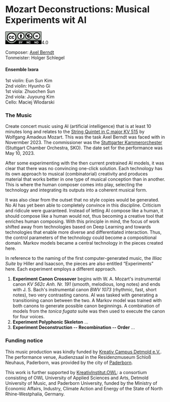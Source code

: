 # Mozart Deconstructions: Musical Experiments wit AI

[<img src="https://github.com/axelberndt/Mozart-Deconstructions/blob/master/LICENSE/by-nc-nd.eu.png" alt="CC By-NC-ND 4.0" height="40"/>](https://github.com/axelberndt/Mozart-Deconstructions/blob/master/LICENSE)4.0

Composer: [Axel Berndt](https://github.com/axelberndt)<br>
Tonmeister: Holger Schlegel

#### Ensemble Ixora
1st violin: Eun Sun Kim<br>
2nd violin: Hyunho Gi<br>
1st viola: Zhuochen Sun<br>
2nd viola: Juyoung Kim<br>
Cello: Maciej Wlodarski

### The Music
Create concert music using AI (artificial intelligence) that is at least 10 minutes long and relates to the [String Quintet in C major KV 515](https://dme.mozarteum.at/DME/nma/nma_cont.php?vsep=169&p1=27) by Wolfgang Amadeus Mozart. This was the task Axel Berndt was faced with in Novermber 2023. The commissioner was the [Stuttgarter Kammerorchester](https://stuttgarter-kammerorchester.com) (Stuttgart Chamber Orchestra, SKO). The date set for the performance was May 10, 2023.

After some experimenting with the then current pretrained AI models, it was clear that there was no convincing one-click solution. Each technology has its own approach to musical (combinatorial) creativity and produces material that works better in one type of musical conception than in another. This is where the human composer comes into play, selecting the technology and integrating its outputs into a coherent musical form. 

It was also clear from the outset that no style copies would be generated. No AI has yet been able to completely convince in this discipline. Criticism and ridicule were guaranteed. Instead of letting AI compose like a human, it should compose like a human would not, thus becoming a creative tool that enriches human composing. With this principle in mind, the focus of work shifted away from technologies based on Deep Learning and towards technologies that enable more diverse and differentiated interaction. Thus, the control parameters of the technology could become a compositional domain. Markov models became a central technology in the pieces created here. 

In reference to the naming of the first computer-generated music, the *Illiac Suite* by Hiller and Isaacson, the pieces are also entitled “Experiments” here. Each experiment employs a different approach.
1. **Experiment Canon Crossover** begins with W. A. Mozart's instrumental canon *KV 562c Anh. Nr. 191* (smooth, melodious, long notes) and ends with J. S. Bach's instrumental canon *BWV 1073* (rhythmic, fast, short notes), two very contrasting canons. AI was tasked with generating a transitioning canon between the two. A Markov model was trained with both canons to generate possible canon beginnings. A combination of models from the *tonica fugata* suite was then used to execute the canon for four voices.
2. **Experiment Polyphonic Skeleton** ...
3. **Experiment Deconstruction -- Recombination -- Order** ...



### Funding notice
This music production was kindly funded by [Kreativ Campus Detmold e.V.](https://kreativ-campus-detmold.de/). The performance venue, Audienzsaal in the Residenzmuseum Schloß Neuhaus, Paderborn, was provided by the city of [Paderborn](https://www.paderborn.de).

This work is further supported by [KreativInstitut.OWL](https://kreativ.institute): a consortium consisting of OWL University of Applied Sciences and Arts, Detmold University of Music, and Paderborn University, funded by the Ministry of Economic Affairs, Industry, Climate Action and Energy of the State of North Rhine-Westphalia, Germany.
